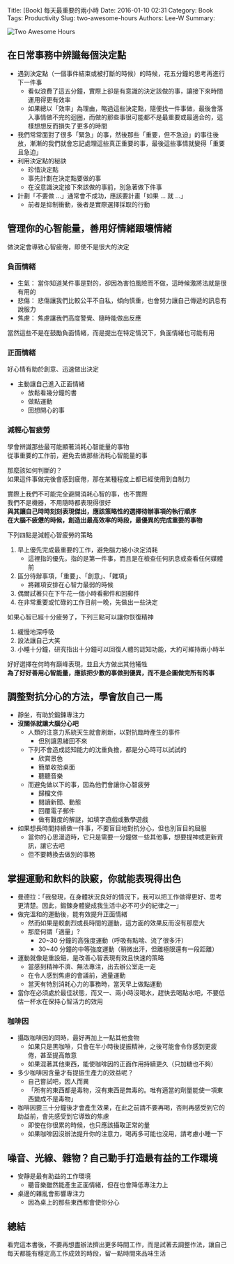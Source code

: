 Title: [Book] 每天最重要的兩小時
Date: 2016-01-10 02:31
Category: Book
Tags: Productivity
Slug: two-awesome-hours
Authors: Lee-W
Summary: 


![Two Awesome Hours](http://i.imgur.com/KQpJ2Ghm.jpg)

<!--more-->
## 在日常事務中辨識每個決定點
- 遇到決定點（一個事件結束或被打斷的時候）的時候，花五分鐘的思考再進行下一件事
	- 看似浪費了這五分鐘，實際上卻是有意識的決定該做的事，讓接下來時間運用得更有效率
	- 如果總以「效率」為理由，略過這些決定點，隨便找一件事做，最後會落入事情做不完的迴圈，而做的那些事很可能都不是最重要或最適合的，這樣想想反而損失了更多的時間
- 我們常常面對了很多「緊急」的事，然後那些「重要，但不急迫」的事往後放，漸漸的我們就會忘記處理這些真正重要的事，最後這些事情就變得「重要且急迫」 
- 利用決定點的秘訣
	- 珍惜決定點
	- 事先計劃在決定點要做的事
	- 在沒意識決定接下來該做的事前，別急著做下件事
- 計劃「不要做 ...」通常會不成功，應該要計畫「如果 ... 就 ...」
	- 前者是抑制衝動，後者是實際選擇採取的行動

## 管理你的心智能量，善用好情緒跟壞情緒
做決定會導致心智疲倦，即使不是很大的決定

### 負面情緒
- 生氣： 當你知道某件事是對的，卻因為害怕風險而不做，這時候激將法就是很有用的
- 悲傷： 悲傷讓我們比較公平不自私，傾向慎重，也會努力讓自己傳遞的訊息有說服力
- 焦慮： 焦慮讓我們高度警覺、隨時能做出反應

當然這些不是在鼓勵負面情緒，而是提出在特定情況下，負面情緒也可能有用

### 正面情緒
好心情有助於創意、迅速做出決定

- 主動讓自己進入正面情緒
	- 放鬆看幾分鐘的書
	- 做點運動
	- 回想開心的事

### 減輕心智疲勞
學會辨識那些最可能顯著消耗心智能量的事物  
從事重要的工作前，避免去做那些消耗心智能量的事

那麼該如何判斷的？  
如果這件事做完後會感到疲倦，那在某種程度上都已經使用到自制力

實際上我們不可能完全避開消耗心智的事，也不實際  
我們不是機器，不用隨時都表現得很好  
**與其讓自己時時刻刻表現傑出，應該策略性的選擇待辦事項的執行順序  
在大腦不疲憊的時候，創造出最高效率的時段，最優異的完成重要的事物**

下列四點是減輕心智疲勞的策略

1. 早上優先完成最重要的工作，避免腦力被小決定消耗
	- 這裡指的優先，指的是第一件事，而且是在檢查任何訊息或查看任何媒體前
2. 區分待辦事項，「重要」、「創意」、「雜項」
	- 將雜項安排在心智力最弱的時候 
3. 偶爾試著只在下午花一個小時看郵件和回郵件
4. 在非常重要或忙碌的工作日前一晚，先做出一些決定

如果心智已經十分疲勞了，下列三點可以讓你恢復精神

1. 緩慢地深呼吸
2. 設法讓自己大笑
3. 小睡十分鐘，研究指出十分鐘可以回復人體的認知功能，大約可維持兩小時半

好好選擇在何時有巔峰表現，並且大方做出其他犧牲  
**為了好好善用心智能量，應該把少數的事做到優異，而不是企圖做完所有的事**

## 調整對抗分心的方法，學會放自己一馬
- 靜坐，有助於鍛鍊專注力
- **沒關係就讓大腦分心吧**
	- 人類的注意力系統天生就會刷新，以對抗臨時產生的事件 
		- 但別讓思緒回不來
	- 下列不會造成認知能力的沈重負擔，都是分心時可以試試的 
		- 欣賞景色
		- 簡單收拾桌面
		- 聽聽音樂
	- 而避免做以下的事，因為他們會讓你心智疲勞
		- 歸檔文件
		- 閱讀新聞、動態
		- 回覆電子郵件
		- 做有難度的解謎，如填字遊戲或數學遊戲
- 如果想長時間持續做一件事，不要盲目地對抗分心，但也別盲目的屈服
	- 當你的心思漫遊時，它只是需要一分鐘做一些其他事，想要提神或更新資訊，讓它去吧
	- 但不要轉換去做別的事務

## 掌握運動和飲料的訣竅，你就能表現得出色
- 曼德拉：「我發現，在身體狀況良好的情況下，我可以把工作做得更好、思考更清楚。因此，鍛鍊身體變成我生活中必不可少的紀律之一」
- 做完溫和的運動後，能有效提升正面情緒
	- 然而如果是較劇烈或長時間的運動，這方面的效果反而沒有那麼大
	-  那麼何謂「適量」?
		- 20~30 分鐘的高強度運動（呼吸有點喘、流了很多汗）
		- 30~40 分鐘的中等強度運動（稍微出汗，但離極限還有一段距離）
- 運動就像是重設鈕，是改善心智表現有效且快速的策略
	- 當感到精神不濟、無法專注，出去辦公室走一走
	- 在令人感到焦慮的會議前，適量運動
	- 當天有特別消耗心力的事務時，當天早上做點運動
- 當你在必須處於最佳狀態，而又一、兩小時沒喝水，趕快去喝點水吧，不要低估一杯水在保持心智活力的效用

### 咖啡因
- 攝取咖啡因的同時，最好再加上一點其他食物
	- 如果只是黑咖啡，只會在半小時後提振精神，之後可能會令你感到更疲倦，甚至提高敵意
	- 如果混著其他東西，能使咖啡因的正面作用持續更久（只加糖也不夠）
- 多少咖啡因含量才有提振生產力的效益呢？
	- 自己嘗試吧，因人而異
	- 「所有的東西都是毒物，沒有東西是無毒的。唯有適當的劑量能使一項東西變成不是毒物」
- 咖啡因要三十分鐘後才會產生效果，在此之前請不要再喝，否則再感受到它的助益前，會先感受到它導致的焦慮
	- 即使在你很累的時候，也只應該攝取正常的量
	- 如果咖啡因沒辦法提升你的注意力，喝再多可能也沒用，請考慮小睡一下  

## 噪音、光線、雜物？自己動手打造最有益的工作環境 
- 安靜是最有助益的工作環境
	- 聽音樂雖然能產生正面情緒，但在也會降低專注力上 
- 桌邊的雜亂會影響專注力
	- 因為桌上的那些東西都會使你分心 	

## 總結
看完這本書後，不要再想盡辦法擠出更多時間工作，而是試著去調整作法，讓自己每天都能有穩定高工作成效的時段，留一點時間來品味生活
